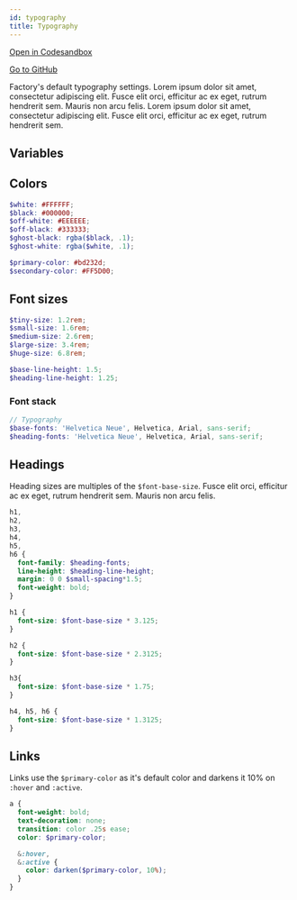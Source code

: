 ```yaml
---
id: typography
title: Typography
---
```


[Open in Codesandbox](https://codesandbox.io/s/github/DanielJohnsson87/raket-factory/tree/master/packages/typography)

[Go to GitHub](https://github.com/DanielJohnsson87/raket-factory/tree/master/packages/typography)

Factory's default typography settings. Lorem ipsum dolor sit amet, consectetur adipiscing elit. Fusce elit orci, efficitur ac ex eget, rutrum hendrerit sem. Mauris non arcu felis. Lorem ipsum dolor sit amet, consectetur adipiscing elit. Fusce elit orci, efficitur ac ex eget, rutrum hendrerit sem. 


## Variables


## Colors
```scss
$white: #FFFFFF;
$black: #000000;
$off-white: #EEEEEE;
$off-black: #333333;
$ghost-black: rgba($black, .1);
$ghost-white: rgba($white, .1);

$primary-color: #bd232d;
$secondary-color: #FF5D00;
```

## Font sizes
```scss
$tiny-size: 1.2rem;
$small-size: 1.6rem;
$medium-size: 2.6rem;
$large-size: 3.4rem;
$huge-size: 6.8rem;

$base-line-height: 1.5;
$heading-line-height: 1.25;
```

### Font stack
```scss
// Typography
$base-fonts: 'Helvetica Neue', Helvetica, Arial, sans-serif;
$heading-fonts: 'Helvetica Neue', Helvetica, Arial, sans-serif;
```

## Headings

Heading sizes are multiples of the `$font-base-size`. Fusce elit orci, efficitur ac ex eget, rutrum hendrerit sem. Mauris non arcu felis. 

```scss
h1,
h2,
h3,
h4,
h5,
h6 {
  font-family: $heading-fonts;
  line-height: $heading-line-height;
  margin: 0 0 $small-spacing*1.5;
  font-weight: bold;
}

h1 {
  font-size: $font-base-size * 3.125;
}

h2 {
  font-size: $font-base-size * 2.3125;
}

h3{
  font-size: $font-base-size * 1.75;
}

h4, h5, h6 {
  font-size: $font-base-size * 1.3125;
}

```

## Links
Links use the `$primary-color` as it's default color and darkens it 10% on `:hover` and `:active`.

```scss
a {
  font-weight: bold;
  text-decoration: none;
  transition: color .25s ease;
  color: $primary-color;

  &:hover,
  &:active {
    color: darken($primary-color, 10%);
  }
}
```
